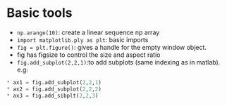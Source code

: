 Basic tools
===============
 * ```np.arange(10)```: create a linear sequence np array
 * ```import matplotlib.ply as plt```: basic imports
 * ```fig = plt.figure()```: gives a handle for the empty window object. 
 * fig has figsize to control the size and aspect ratio
 * ```fig.add_subplot(2,2,1)```:to add subplots (same indexing as in matlab). e.g: 
  ```python
  * ax1 = fig.add_subplot(2,2,1)
  * ax2 = fig.add_subplot(2,2,2)
  * ax3 = fig.add_sibplt(2,2,3)
  ```

 
 
